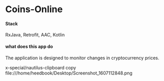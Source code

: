 # Coins-Online

#### Stack
RxJava, Retrofit, AAC, Kotlin

#### what does this app do
The application is designed to monitor changes in cryptocurrency prices.

x-special/nautilus-clipboard
copy
file:///home/heedbook/Desktop/Screenshot_1607112848.png

